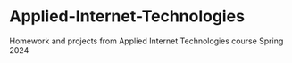 # Applied-Internet-Technologies
Homework and projects from Applied Internet Technologies course Spring 2024

